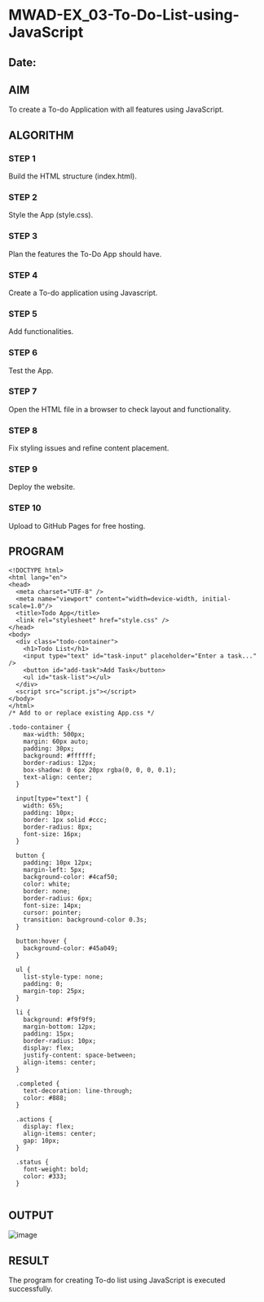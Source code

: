 # MWAD-EX_03-To-Do-List-using-JavaScript
## Date:

## AIM
To create a To-do Application with all features using JavaScript.

## ALGORITHM
### STEP 1
Build the HTML structure (index.html).

### STEP 2
Style the App (style.css).

### STEP 3
Plan the features the To-Do App should have.

### STEP 4
Create a To-do application using Javascript.

### STEP 5
Add functionalities.

### STEP 6
Test the App.

### STEP 7
Open the HTML file in a browser to check layout and functionality.

### STEP 8
Fix styling issues and refine content placement.

### STEP 9
Deploy the website.

### STEP 10
Upload to GitHub Pages for free hosting.

## PROGRAM
```
<!DOCTYPE html>
<html lang="en">
<head>
  <meta charset="UTF-8" />
  <meta name="viewport" content="width=device-width, initial-scale=1.0"/>
  <title>Todo App</title>
  <link rel="stylesheet" href="style.css" />
</head>
<body>
  <div class="todo-container">
    <h1>Todo List</h1>
    <input type="text" id="task-input" placeholder="Enter a task..." />
    <button id="add-task">Add Task</button>
    <ul id="task-list"></ul>
  </div>
  <script src="script.js"></script>
</body>
</html>
/* Add to or replace existing App.css */

.todo-container {
    max-width: 500px;
    margin: 60px auto;
    padding: 30px;
    background: #ffffff;
    border-radius: 12px;
    box-shadow: 0 6px 20px rgba(0, 0, 0, 0.1);
    text-align: center;
  }
  
  input[type="text"] {
    width: 65%;
    padding: 10px;
    border: 1px solid #ccc;
    border-radius: 8px;
    font-size: 16px;
  }
  
  button {
    padding: 10px 12px;
    margin-left: 5px;
    background-color: #4caf50;
    color: white;
    border: none;
    border-radius: 6px;
    font-size: 14px;
    cursor: pointer;
    transition: background-color 0.3s;
  }
  
  button:hover {
    background-color: #45a049;
  }
  
  ul {
    list-style-type: none;
    padding: 0;
    margin-top: 25px;
  }
  
  li {
    background: #f9f9f9;
    margin-bottom: 12px;
    padding: 15px;
    border-radius: 10px;
    display: flex;
    justify-content: space-between;
    align-items: center;
  }
  
  .completed {
    text-decoration: line-through;
    color: #888;
  }
  
  .actions {
    display: flex;
    align-items: center;
    gap: 10px;
  }
  
  .status {
    font-weight: bold;
    color: #333;
  }
  
```


## OUTPUT
![image](https://github.com/user-attachments/assets/eb4f0749-1f10-4b5e-bb77-aba7864a5ff5)






## RESULT
The program for creating To-do list using JavaScript is executed successfully.
